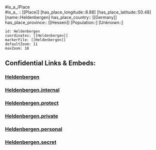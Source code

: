 ﻿---
location: [50.48,8.88] 
mapzoom: [7,12] 
mapmarker: city 
type: City
tags:
- geo/City


SpocWebEntityId: 30867
isDeleted: false
confidential: public

---
#is_a_/Place  
#is_a_ :: [[Place]] 
[has_place_longitude::8.88] 
[has_place_latitude::50.48] 
[name::Heldenbergen] 
has_place_country:: [[Germany]]  
has_place_province:: [[Hessen]] 
[Population::] 
[Unknown::] 


```leaflet
id: Heldenbergen
coordinates: [[Heldenbergen]] 
markerFile: [[Heldenbergen]] 
defaultZoom: 11 
maxZoom: 18
```


## Confidential Links & Embeds: 

### [Heldenbergen](/_public/Earth/Continent/Europe/Europe~Central/Germany/Germany~West/Hessen/counties~Hessen/Gießen/cities~Gießen/Hungen/boroughs~Hungen/Heldenbergen.md) 

### [Heldenbergen.internal](/_internal/Earth/Continent/Europe/Europe~Central/Germany/Germany~West/Hessen/counties~Hessen/Gießen/cities~Gießen/Hungen/boroughs~Hungen/Heldenbergen.internal.md) 

### [Heldenbergen.protect](/_protect/Earth/Continent/Europe/Europe~Central/Germany/Germany~West/Hessen/counties~Hessen/Gießen/cities~Gießen/Hungen/boroughs~Hungen/Heldenbergen.protect.md) 

### [Heldenbergen.private](/_private/Earth/Continent/Europe/Europe~Central/Germany/Germany~West/Hessen/counties~Hessen/Gießen/cities~Gießen/Hungen/boroughs~Hungen/Heldenbergen.private.md) 

### [Heldenbergen.personal](/_personal/Earth/Continent/Europe/Europe~Central/Germany/Germany~West/Hessen/counties~Hessen/Gießen/cities~Gießen/Hungen/boroughs~Hungen/Heldenbergen.personal.md) 

### [Heldenbergen.secret](/_secret/Earth/Continent/Europe/Europe~Central/Germany/Germany~West/Hessen/counties~Hessen/Gießen/cities~Gießen/Hungen/boroughs~Hungen/Heldenbergen.secret.md) 
